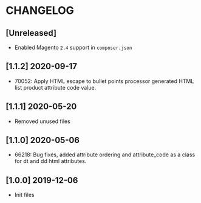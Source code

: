 # CHANGELOG

## [Unreleased]
- Enabled Magento `2.4` support in `composer.json`

## [1.1.2] 2020-09-17
- 70052: Apply HTML escape to bullet points processor generated HTML list product attribute code value.

## [1.1.1] 2020-05-20
- Removed unused files

## [1.1.0] 2020-05-06
- 66218: Bug fixes, added attribute ordering and attribute_code as a class for dt and dd html attributes.

## [1.0.0] 2019-12-06
* Init files
